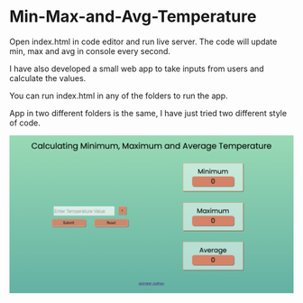 # Min-Max-and-Avg-Temperature
Open index.html in code editor and run live server.
The code will update min, max and avg in console every second.

I have also developed a small web app to take inputs from users and calculate the values.

You can run index.html in any of the folders to run the app.

App in two different folders is the same, I have just tried two different style of code.

![plot](./App_Screenshot.png)